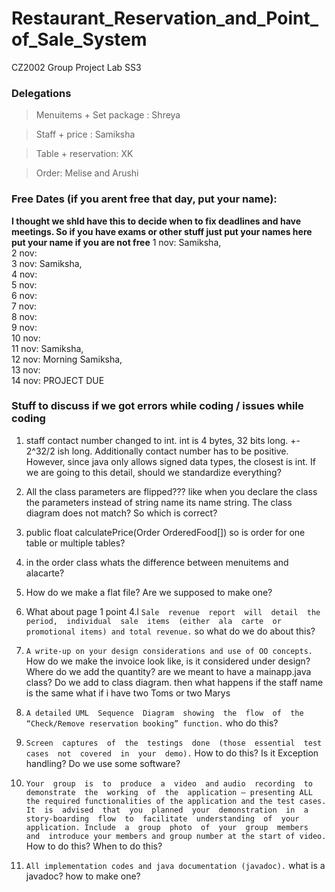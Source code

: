 # Restaurant_Reservation_and_Point_of_Sale_System
CZ2002 Group Project Lab SS3

### Delegations 
> Menuitems + Set package : Shreya

> Staff +  price : Samiksha 

> Table + reservation: XK

> Order: Melise and Arushi

### Free Dates (if you arent free that day, put your name):
**I thought we shld have this to decide when to fix deadlines and have meetings. So if you have exams or other stuff just put your names here**
**put your name if you are not free**
1 nov: Samiksha, <br>
2 nov: <br>
3 nov: Samiksha, <br>
4 nov: <br>
5 nov: <br>
6 nov: <br>
7 nov: <br>
8 nov: <br>
9 nov: <br>
10 nov: <br>
11 nov: Samiksha, <br>
12 nov: Morning Samiksha, <br>
13 nov:  <br>
14 nov: PROJECT DUE<br>

### Stuff to discuss if we got errors while coding / issues while coding 

1. staff contact number changed to int. int is 4 bytes, 32 bits long. +- 2^32/2 ish long. Additionally contact number has to be positive. However, since java only allows signed data types, the closest is int. If we are going to this detail, should we standardize everything?

2. All the class parameters are flipped??? like when you declare the class the parameters instead of string name its name string. The class diagram does not match? So which is correct?

3. public float calculatePrice(Order OrderedFood[]) so is order for one table or multiple tables?

4. in the order class whats the difference between menuitems and alacarte? 

5. How do we make a flat file? Are we supposed to make one? 

6. What about page 1 point 4.l `Sale  revenue  report  will  detail  the  period,  individual  sale  items  (either  ala  carte  or  promotional items) and total revenue.` so what do we do about this? 

7. `A write-up on your design considerations and use of OO concepts.` 
        How do we make the invoice look like, is it considered under design? Where do we add the quantity? are we meant to have a mainapp.java class? Do we add to class diagram. then what happens if the staff name is the same what if i have two Toms or two Marys


8. `A detailed UML  Sequence  Diagram  showing  the  flow  of  the “Check/Remove reservation booking” function.`  who do this?

9. `Screen  captures  of  the  testings  done  (those  essential  test  cases  not  covered  in  your  demo).` How to do this? Is it Exception handling? Do we use some software? 

10. `Your  group  is  to  produce  a  video  and audio  recording  to  demonstrate  the  working  of  the  application – presenting ALL the required functionalities of the application and the test cases. It  is  advised  that  you  planned  your  demonstration  in  a  story-boarding  flow  to  facilitate  understanding  of  your  application. Include  a  group  photo  of  your  group  members  and  introduce your members and group number at the start of video.` How to do this? When to do this?


11. `All implementation codes and java documentation (javadoc).` what is a javadoc? how to make one?

